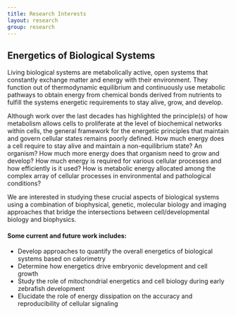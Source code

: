 ```yaml
---
title: Research Interests
layout: research
group: research
---
```


## Energetics of Biological Systems
Living biological systems are metabolically active, open systems that constantly exchange matter and energy with their environment. They function out of thermodynamic equilibrium and continuously use metabolic pathways to obtain energy from chemical bonds derived from nutrients to fulfill the systems energetic requirements to stay alive, grow, and develop.


Although work over the last decades has highlighted the principle(s) of how metabolism allows cells to proliferate at the level of biochemical networks within cells, the general framework for the energetic principles that maintain and govern cellular states remains poorly defined. How much energy does a cell require to stay alive and maintain a non-equilibrium state? An organism?  How much more energy does that organism need to grow and develop? How much energy is required for various cellular processes and how efficiently is it used? How is metabolic energy allocated among the complex array of cellular processes in environmental and pathological conditions?


We are interested in studying these crucial aspects of biological systems using a combination of biophysical, genetic, molecular biology and imaging approaches that bridge the intersections between cell/developmental biology and biophysics.

#### Some current and future work includes:
-	Develop approaches to quantify the overall energetics of biological systems based on calorimetry
- Determine how energetics drive embryonic development and cell growth
- Study the role of mitochondrial energetics and cell biology during early zebrafish development
- Elucidate the role of energy dissipation on the accuracy and reproducibility of cellular signaling
